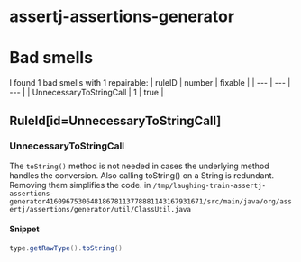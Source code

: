 # assertj-assertions-generator 
 
# Bad smells
I found 1 bad smells with 1 repairable:
| ruleID | number | fixable |
| --- | --- | --- |
| UnnecessaryToStringCall | 1 | true |
## RuleId[id=UnnecessaryToStringCall]
### UnnecessaryToStringCall
The `toString()` method is not needed in cases the underlying method handles the conversion. Also calling toString() on a String is redundant. Removing them simplifies the code.
in `/tmp/laughing-train-assertj-assertions-generator416096753064818678113778881143167931671/src/main/java/org/assertj/assertions/generator/util/ClassUtil.java`
#### Snippet
```java
type.getRawType().toString()
```

